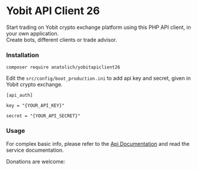 # Yobit API Client 26

Start trading on Yobit crypto exchange platform using this PHP API client, in your own application.  
Create bots, different clients or trade advisor.

### Installation

`composer require anatolich/yobitapiclient26`

Edit the `src/config/boot_production.ini` to add api key and secret, given in Yobit crypto exchange.

```
[api_auth]

key = "{YOUR_API_KEY}"

secret = "{YOUR_API_SECRET}"
```

### Usage

For complex basic info, please refer to the [Api Documentation](https://yobit.net/en/api/) and read the service documentation.


Donations are welcome:
